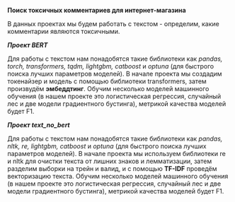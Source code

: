 **Поиск токсичных комментариев для интернет-магазина**

В данных проектах мы будем работать с текстом - определим, какие комментарии являются токсичными. 

***Проект BERT***

Для работы с текстом нам понадобятся такие библиотеки как *pandas, torch, transformers, tqdm, lightgbm, catboost* и *optuna* (для быстрого поиска лучших параметров моделей). В начале проекта мы создадим токенайзер и модель с помощью библиотеки transformers, затем произвудём **эмбеддтинг**. Обучим несколько моделей машинного обучения (в нашем проекте это логистическая регрессия, случайный лес и две модели градиентного бустинга), метрикой качества моделей будет F1.

***Проект text_no_bert***

Для работы с текстом нам понадобятся такие библиотеки как *pandas, nltk, re, lightgbm, catboost* и *optuna* (для быстрого поиска лучших параметров моделей). В начале проекта мы используем библиотеки re и nltk для очистки текста от лишних знаков и лемматизации, затем разделим выборки на трейн и валид, и с помощью **TF-IDF** проведём векторизацию текста. Обучим несколько моделей машинного обучения (в нашем проекте это логистическая регрессия, случайный лес и две модели градиентного бустинга), метрикой качества моделей будет F1.

